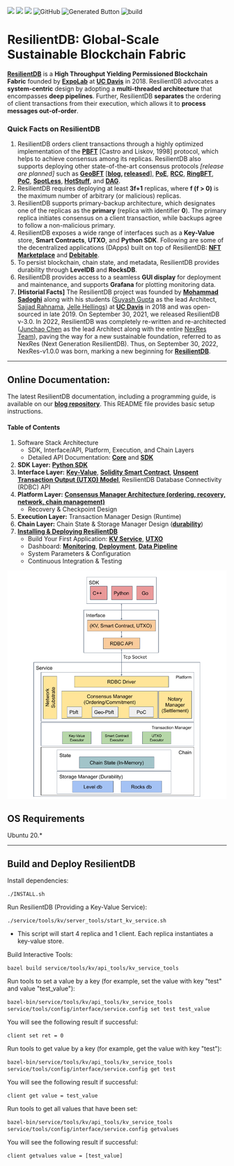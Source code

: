 ![](https://img.shields.io/github/v/release/resilientdb/resilientdb)
![](https://img.shields.io/badge/language-c++-orange.svg)
![](https://img.shields.io/badge/platform-Ubuntu20.0+-lightgrey.svg)
![GitHub](https://img.shields.io/github/license/resilientdb/resilientdb)
![Generated Button](https://raw.githubusercontent.com/resilientdb/resilientdb/image-data/badge.svg)
![build](https://github.com/resilientdb/resilientdb/workflows/bazel-build%20CI/badge.svg)



# ResilientDB: Global-Scale Sustainable Blockchain Fabric

**[ResilientDB](https://resilientdb.com/)** is a **High Throughput Yielding Permissioned Blockchain Fabric** founded by **[ExpoLab](https://expolab.org/)** at **[UC Davis](https://www.ucdavis.edu/)** in 2018. ResilientDB advocates a **system-centric** design by adopting a **multi-threaded architecture** that encompasses **deep pipelines**. Further, ResilientDB **separates** the ordering of client transactions from their execution, which allows it to **process messages out-of-order**.

### Quick Facts on ResilientDB
1. ResilientDB orders client transactions through a highly optimized implementation of the  **[PBFT](https://pmg.csail.mit.edu/papers/osdi99.pdf)** [Castro and Liskov, 1998] protocol, which helps to achieve consensus among its replicas. ResilientDB also supports deploying other state-of-the-art consensus protocols *[release are planned]* such as **[GeoBFT](http://www.vldb.org/pvldb/vol13/p868-gupta.pdf)** [**[blog](https://blog.resilientdb.com/2023/03/07/GeoBFT.html), [released](https://github.com/resilientdb/resilientdb/releases/tag/nexres-v1.1.0)**], **[PoE](https://openproceedings.org/2021/conf/edbt/p111.pdf)**, **[RCC](https://arxiv.org/abs/1911.00837)**, **[RingBFT](https://openproceedings.org/2022/conf/edbt/paper-73.pdf)**, **[PoC](https://arxiv.org/abs/2302.02325)**, **[SpotLess](https://arxiv.org/abs/2302.02118)**, **[HotStuff](https://arxiv.org/abs/1803.05069)**, and **[DAG](https://arxiv.org/pdf/2105.11827.pdf)**.
2. ResilientDB requires deploying at least **3f+1** replicas, where **f (f > 0)** is the maximum number of arbitrary (or malicious) replicas.
3. ResilientDB supports primary-backup architecture, which designates one of the replicas as the **primary** (replica with identifier **0**). The primary replica initiates consensus on a client transaction, while backups agree to follow a non-malicious primary.
4. ResilientDB exposes a wide range of interfaces such as a **Key-Value** store, **Smart Contracts**, **UTXO**, and **Python SDK**. Following are some of the decentralized applications (DApps) built on top of ResilientDB: **[NFT Marketplace](https://nft.resilientdb.com/)** and **[Debitable](https://debitable.resilientdb.com/)**.
5. To persist blockchain, chain state, and metadata, ResilientDB provides durability through  **LevelDB** and **RocksDB**.
6. ResilientDB provides access to a seamless **GUI display** for deployment and maintenance, and supports  **Grafana** for plotting monitoring data. 
7. **[Historial Facts]** The ResilientDB project was founded by **[Mohammad Sadoghi](https://expolab.org/)** along with his students ([Suyash Gupta](https://gupta-suyash.github.io/index.html) as the lead Architect, [Sajjad Rahnama](https://sajjadrahnama.com/), [Jelle Hellings](https://www.jhellings.nl/)) at **[UC Davis](https://www.ucdavis.edu/)** in 2018 and was open-sourced in late 2019. On September 30, 2021, we released ResilientDB v-3.0. In 2022, ResilientDB was completely re-written and re-architected ([Junchao Chen](https://github.com/cjcchen) as the lead Architect along with the entire [NexRes Team](https://resilientdb.com/)), paving the way for a new sustainable foundation, referred to as NexRes (Next Generation ResilientDB). Thus, on September 30, 2022, NexRes-v1.0.0 was born, marking a new beginning for **[ResilientDB](https://resilientdb.com/)**.

---


## Online Documentation:

The latest ResilientDB documentation, including a programming guide, is available on our **[blog repository](https://blog.resilientdb.com/archive.html?tag=NexRes)**. This README file provides basic setup instructions.

#### Table of Contents
1. Software Stack Architecture 
   - SDK, Interface/API, Platform, Execution, and Chain Layers 
   - Detailed API Documentation: **[Core](https://api.resilientdb.com/)** and **[SDK](https://sdk.resilientdb.com/)**
2. **SDK Layer:** **[Python SDK](https://blog.resilientdb.com/2023/02/01/UsingPythonSDK.html)**
3. **Interface Layer:** **[Key-Value](https://blog.resilientdb.com/2022/09/28/GettingStartedNexRes.html)**, **[Solidity Smart Contract](https://blog.resilientdb.com/2023/01/15/GettingStartedSmartContract.html)**, **[Unspent Transaction Output (UTXO) Model](https://blog.resilientdb.com/2023/02/12/UtxoOnNexres.html)**, ResilientDB Database Connectivity (RDBC) API
4. **Platform Layer:** **[Consensus Manager Architecture (ordering, recovery, network, chain management)](https://blog.resilientdb.com/2022/09/27/What_Is_NexRes.html)**
   - Recovery & Checkpoint Design 
5. **Execution Layer:** Transaction Manager Design (Runtime) 
6. **Chain Layer:** Chain State & Storage Manager Design (**[durability](https://blog.resilientdb.com/2023/02/15/NexResDurabilityLayer.html)**) 
7. **[Installing & Deploying ResilientDB](https://blog.resilientdb.com/2022/09/28/GettingStartedNexRes.html)**
   - Build Your First Application: **[KV Service](https://blog.resilientdb.com/2022/09/28/StartYourApplication.html)**, **[UTXO](https://blog.resilientdb.com/2023/02/12/GettingStartedOnUtxo.html)**
   - Dashboard: **[Monitoring](https://blog.resilientdb.com/2022/12/06/NexResGrafanaDashboardInstallation.html)**, **[Deployment](https://blog.resilientdb.com/2022/12/06/DeployGrafanaDashboardOnOracleCloud.html)**, **[Data Pipeline](https://blog.resilientdb.com/2022/12/12/NexResGrafanaDashboardPipeline.html)**
   - System Parameters & Configuration   
   - Continuous Integration & Testing 

![Nexres](./img/nexres.png)

## OS Requirements
Ubuntu 20.*

---

## Build and Deploy ResilientDB

Install dependencies:

    ./INSTALL.sh


Run ResilientDB (Providing a Key-Value Service):

    ./service/tools/kv/server_tools/start_kv_service.sh
    
- This script will start 4 replica and 1 client. Each replica instantiates a key-value store.

Build Interactive Tools:

    bazel build service/tools/kv/api_tools/kv_service_tools

Run tools to set a value by a key (for example, set the value with key "test" and value "test_value"):

    bazel-bin/service/tools/kv/api_tools/kv_service_tools service/tools/config/interface/service.config set test test_value
    
You will see the following result if successful:

    client set ret = 0

Run tools to get value by a key (for example, get the value with key "test"):

    bazel-bin/service/tools/kv/api_tools/kv_service_tools service/tools/config/interface/service.config get test 
    
You will see the following result if successful:

    client get value = test_value

Run tools to get all values that have been set:

    bazel-bin/service/tools/kv/api_tools/kv_service_tools service/tools/config/interface/service.config getvalues

You will see the following result if successful:

    client getvalues value = [test_value]


